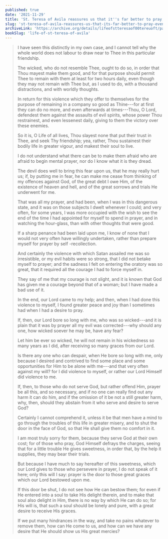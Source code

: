```yaml
---
published: true
date: '2021-11-29'
title: 'St. Teresa of Avila reassures us that it''s far better to pray, even when we really don''t want to'
slug: 'st-teresa-of-avila-reassures-us-that-its-far-better-to-pray-even-when-we-really-dont-want-to'
archiveLink: 'https://archive.org/details/lifeofstteresaof00tereuoft/page/60?view=theater'
bookSlug: 'life-of-st-teresa-of-avila'
---
```


> I have seen this distinctly in my own case, and I cannot tell why the whole world does not labour to draw near to Thee in this particular friendship.
> 
> The wicked, who do not resemble Thee, ought to do so, in order that Thou mayest make them good, and for that purpose should permit Thee to remain with them at least for two hours daily, even though they may not remain with Thee but, as I used to do, with a thousand distractions, and with worldly thoughts.
> 
> In return for this violence which they offer to themselves for the purpose of remaining in a company so good as Thine---for at first they can do no more, and even afterwards at times---Thou, O Lord, defendest them against the assaults of evil spirits, whose power Thou restrainest, and even lessenest daily, giving to them the victory over these enemies.
> 
> So it is, O Life of all lives, Thou slayest none that put their trust in Thee, and seek Thy friendship; yea, rather, Thou sustainest their bodily life in greater vigour, and makest their soul to live.
>
> I do not understand what there can be to make them afraid who are afraid to begin mental prayer, nor do I know what it is they dread.
> 
> The devil does well to bring this fear upon us, that he may really hurt us; if, by putting me in fear, he can make me cease from thinking of my offences against God, of the great debt I owe Him, of the existence of heaven and hell, and of the great sorrows and trials He underwent for me.
> 
> That was all my prayer, and had been, when I was in this dangerous state, and it was on those subjects I dwelt whenever I could; and very often, for some years, I was more occupied with the wish to see the end of the time I had appointed for myself to spend in prayer, and in watching the hour-glass, than with other thoughts that were good.
> 
> If a sharp penance had been laid upon me, I know of none that I would not very often have willingly undertaken, rather than prepare myself for prayer by self -recollection.
> 
> And certainly the violence with which Satan assailed me was so irresistible, or my evil habits were so strong, that I did not betake myself to prayer; and the sadness I felt on entering the oratory was so great, that it required all the courage I had to force myself in.
> 
> They say of me that my courage is not slight, and it is known that God has given me a courage beyond that of a woman; but I have made a bad use of it.
> 
> In the end, our Lord came to my help; and then, when I had done this violence to myself, I found greater peace and joy than I sometimes had when I had a desire to pray.
> 
> If, then, our Lord bore so long with me, who was so wicked---and it is plain that it was by prayer all my evil was corrected---why should any one, how wicked soever he may be, have any fear?
> 
> Let him be ever so wicked, he will not remain in his wickedness so many years as I did, after receiving so many graces from our Lord.
> 
> Is there any one who can despair, when He bore so long with me, only because I desired and contrived to find some place and some opportunities for Him to be alone with me---and that very often against my will? for I did violence to myself, or rather our Lord Himself did violence to me.
> 
> If, then, to those who do not serve God, but rather offend Him, prayer be all this, and so necessary, and if no one can really find out any harm it can do him, and if the omission of it be not a still greater harm, why, then, should they abstain from it who serve and desire to serve God?
> 
> Certainly I cannot comprehend it, unless it be that men have a mind to go through the troubles of this life in greater misery, and to shut the door in the face of God, so that He shall give them no comfort in it.
> 
> I am most truly sorry for them, because they serve God at their own cost; for of those who pray, God Himself defrays the charges, seeing that for a little trouble He gives sweetness, in order that, by the help it supplies, they may bear their trials.
> 
> But because I have much to say hereafter of this sweetness, which our Lord gives to those who persevere in prayer, I do not speak of it here; only this will I say: prayer is the door to those great graces which our Lord bestowed upon me.
> 
> If this door be shut, I do not see how He can bestow them; for even if He entered into a soul to take His delight therein, and to make that soul also delight in Him, there is no way by which He can do so; for His will is, that such a soul should be lonely and pure, with a great desire to receive His graces.
> 
> If we put many hindrances in the way, and take no pains whatever to remove them, how can He come to us, and how can we have any desire that He should show us His great mercies?